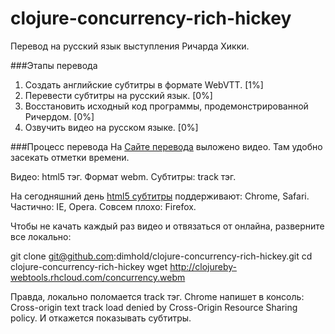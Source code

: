 clojure-concurrency-rich-hickey
===============================

Перевод на русский язык выступления Ричарда Хикки.

###Этапы перевода
1. Создать английские субтитры в формате WebVTT. [1%]
2. Перевести субтитры на русский язык. [0%]
3. Восстановить исходный код программы, продемонстрированной Ричердом. [0%]
4. Озвучить видео на русском языке. [0%]

###Процесс перевода
На [Сайте перевода](http://clojureby-webtools.rhcloud.com/) выложено видео. Там удобно засекать отметки времени.

Видео: html5 тэг.
Формат webm.
Субтитры: track тэг.


На сегодняшний день [html5 субтитры](http://dev.w3.org/html5/webvtt) поддерживают: Chrome, Safari. Частично: IE, Opera. Совсем плохо: Firefox. 


Чтобы не качать каждый раз видео и отвязаться от онлайна, разверните все локально:

git clone git@github.com:dimhold/clojure-concurrency-rich-hickey.git
cd clojure-concurrency-rich-hickey
wget http://clojureby-webtools.rhcloud.com/concurrency.webm


Правда, локально поломается track тэг. Chrome напишет в консоль: Cross-origin text track load denied by Cross-Origin Resource Sharing policy. И откажется показывать субтитры. 
